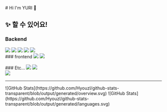 
<div>
# Hi I'm YURI 👋

## ✨ 할 수 있어요!

### Backend 
<img src="https://img.shields.io/badge/java-007396?style=flat-square&logo=java&logoColor=white"/>
<img src="https://img.shields.io/badge/Node.js-339933?style=flat-square&logo=Node.js&logoColor=white"/>
<img src="https://img.shields.io/badge/Spring-6DB33F?style=flat-square&logo=Spring&logoColor=white"/>
<img src="https://img.shields.io/badge/Docker-2496ED?style=flat-square&logo=Docker&logoColor=white"/>
<img src="https://img.shields.io/badge/Amazon AWS-232F3E?style=flat-square&logo=amazonaws&logoColor=white"/>

<br/>
### frontend 
<img src="https://img.shields.io/badge/React-61DAFB?style=flat-square&logo=React&logoColor=black"/>
<img src="https://img.shields.io/badge/styled components-DB7093?style=flat-square&logo=styled-components&logoColor=white"/>
<br/>

<br/>
### Etc...
<img src="https://img.shields.io/badge/Git-F05032?style=flat-square&logo=git&logoColor=white"/>
<img src="https://img.shields.io/badge/GitHub-181717?style=flat-square&logo=GitHub&logoColor=white"/>
<br/>
<img src="https://img.shields.io/badge/MySQL-4479A1?style=flat-square&logo=MySQL&logoColor=white"/>

<hr/>
![GitHub Stats](https://github.com/Hyouzl/github-stats-transparent/blob/output/generated/overview.svg)
![GitHub Stats](https://github.com/Hyouzl/github-stats-transparent/blob/output/generated/languages.svg)
</div>
